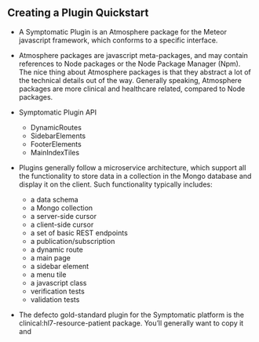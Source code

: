 ## Creating a Plugin Quickstart  

- A Symptomatic Plugin is an Atmosphere package for the Meteor javascript framework, which conforms to a specific interface.   
- Atmosphere packages are javascript meta-packages, and may contain references to Node packages or the Node Package Manager (Npm).  The nice thing about Atmosphere packages is that they abstract a lot of the technical details out of the way.  Generally speaking, Atmosphere packages are more clinical and healthcare related, compared to Node packages. 
- Symptomatic Plugin API
    - DynamicRoutes
    - SidebarElements
    - FooterElements
    - MainIndexTiles

- Plugins generally follow a microservice architecture, which support all the functionality to store data in a collection in the Mongo database and display it on the client.  Such functionality typically includes:
    - a data schema
    - a Mongo collection
    - a server-side cursor
    - a client-side cursor
    - a set of basic REST endpoints
    - a publication/subscription
    - a dynamic route
    - a main page
    - a sidebar element
    - a menu tile
    - a javascript class
    - verification tests
    - validation tests

- The defecto gold-standard plugin for the Symptomatic platform is the clinical:hl7-resource-patient package.  You’ll generally want to copy it and 
